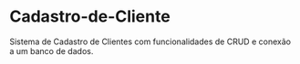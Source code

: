 # Cadastro-de-Cliente
Sistema de Cadastro de Clientes com funcionalidades de CRUD e conexão a um banco de dados.
